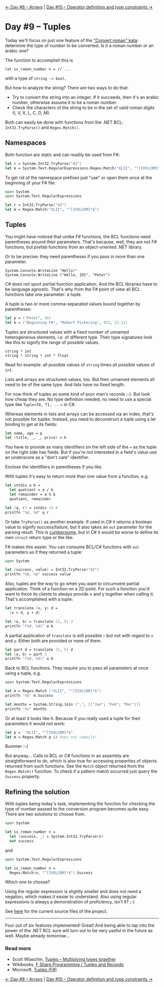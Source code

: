 [← Day #8 – Arrays](../day08) | [Day #10 – Operator definition and type constraints →](../day10)

# Day #9 – Tuples
Today we'll focus on just one feature of the ["Convert roman" kata](https://app.box.com/s/z07b8gr6e1ngvb3cg7ps78zy2ddi3vx1): determine the type of number to be converted. Is it a roman number or an arabic one?

The function to accomplish this is

```
let is_roman_number n = // ...
```

with a type of `string -> bool`.

But how to analyze the string? There are two ways to do that:

* Try to convert the string into an integer. If it succeeds, then it's an arabic number, otherwise assume it to be a roman number.
* Check the characters of the string to be in the set of valid roman digits (I, V, X, L, C, D, M).

Both can easily be done with functions from the .NET BCL: `Int32.TryParse()` and `Regex.Match()`.

## Namespaces
Both function are static and can readily be used from F#:

```fsharp
let r = System.Int32.TryParse("42")
let m = System.Text.RegularExpressions.Regex.Match("XLII", "^[IVXLCDM]*$")
```

To get rid of the namespace prefixes just "use" or open them once at the beginning of your F# file:

```fsharp
open System
open System.Text.RegularExpressions

let r = Int32.TryParse("42")
let m = Regex.Match("XLII", "^[IVXLCDM]*$")
```

## Tuples
You might have noticed that unlike F# functions, the BCL functions need parentheses around their parameters. That's because, well, they are not F# functions, but prefab functions from an object-oriented .NET library.

Or to be precise: they need parentheses if you pass in more than one parameter.

```
System.Console.WriteLine "Hello!"
System.Console.WriteLine ("Hello, {0}", "Peter")
```

C# does not sport partial function application. And the BCL libraries have to be language agnostic. That's why from the F# point of view all BCL functions take one parameter: a tuple.

A tuple is two or more comma-separated values bound together by parentheses:

```fsharp
let p = ("Peter", 34)
let b = ("Beginning F#", "Robert Pickering", 452, 23.21)
```

Tuples are structured values with a fixed number of unnamed heterogeneous elements, i.e. of different type. Their type signatures look like this to signify the range of possible values.

```
string * int
string * string * int * float
```

Read for example: all possible values of `string` times all possible values of `int`.

Lists and arrays are structured values, too. But their unnamed elements all need to be of the same type. And lists have no fixed length.

For now think of tuples as some kind of poor man's records ;-). But look how cheap they are. No type definition needed, no need to use a special type like `Tuple<T0, T1, ...>` in C#.

Whereas elements in lists and arrays can be accessed via an index, that's not possible for tuples. Instead, you need to deconstruct a tuple using a let binding to get at its fields:

```fsharp
let name, age = p
let (title, _, _, price) = b
```

You have to provide as many identifiers on the left side of the `=` as the tuple on the right side has fields. But if you're not interested in a field's value use an underscore as a "don't care" identifier.

Enclose the identifiers in parentheses if you like.

With tuples it's easy to return more than one value from a function, e.g.

```fsharp
let intdiv a b =
  let quotient = a / b
  let remainder = a % b
  quotient, remainder

let (q, r) = intdiv 14 4
printfn "%d, %d" q r
```

Or take `TryParse()` as another example. If used in C# it returns a boolean value to signify success/failure, but it also takes an `out` parameter for the parsing result. This is [cumbersome](http://luketopia.net/2014/02/05/fsharp-and-output-parameters/), but in C# it would be worse to define its own `struct` return type or the like.

F# makes this easier. You can consume BCL/C# functions with `out` parameters as if they returned a tuple:

```fsharp
open System

let (success, value) = Int32.TryParse("42")
printfn "%b, %d" success value
```

Also, tuples are the way to go when you want to circumvent partial application. Think of a function on a 2D point. For such a function you'd want to force its clients to always provide x and y together when calling it. That's accomplished with a tuple:

```fsharp
let translate (x, y) d =
  (x + d, y + d)

let (a, b) = translate (2, 5) 3
printfn "(%d, %d)" a b
```

A partial application of `translate` is still possible – but not with regard to `x` and `y`. Either both are provided or none of them.

```fsharp
let part d = translate (2, 5) d
let (a, b) = part 3
printfn "(%d, %d)" a b
```

Back to BCL functions. They require you to pass all parameters at once using a tuple, e.g.

```fsharp
open System.Text.RegularExpressions

let m = Regex.Match ("XLII", "^[IVXLCDM]*$")
printfn "%b" m.Success

let months = System.String.Join (",", [|"Jan"; "Feb"; "Mar"|])
printfn "%s" months
```

Or at least it looks like it. Because if you really used a tuple for their parameters it would not work:

```fsharp
let p =  "XLII", "^[IVXLCDM]*$"
let m = Regex.Match p // does not compile!
```

Bummer :-(

But anyway... Calls to BCL or C# functions in an assembly are straightforward to do, which is also true for accessing properties of objects returned from such functions. See the `Match` object returned from the `Regex.Match()` function: To check if a pattern match occurred just query the `Success` property.

## Refining the solution
With tuples being today's task, implementing the function for checking the type of number passed to the conversion program becomes quite easy. There are two solutions to choose from.

```fsharp
open System

let is_roman_number n =
  let (success, _) = System.Int32.TryParse(n)
  not success
```
and

```fsharp
open System.Text.RegularExpressions

let is_roman_number n =
  Regex.Match(n, "^[IVXLCDM]*$").Success
```

Which one to choose?

Using the regular expression is slightly smaller and does not need a negation, which makes it easier to understand. Also using regular expressions is always a demonstration of proficiency, isn't it? ;-)

See [here](src/convertroman/Program.fs) for the current source files of the project.

***

Four out of six features implemented! Great! And being able to tap into the power of the .NET BCL sure will turn out to be very useful in the future as well. Maybe already tomorrow...

### Read more
* Scott Wlaschin, [Tuples – Multiplying types together](http://fsharpforfunandprofit.com/posts/tuples/)
* Wikibooks, [F Sharp Programming / Tuples and Records](https://en.wikibooks.org/wiki/F_Sharp_Programming/Tuples_and_Records)
* Microsoft, [Tuples (F#)](https://msdn.microsoft.com/de-de/library/dd233200.aspx)

[← Day #8 – Arrays](../day08) | [Day #10 – Operator definition and type constraints →](../day10)
